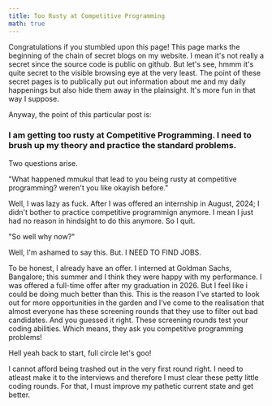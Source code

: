 ```yaml
---
title: Too Rusty at Competitive Programming
math: true
---
```


Congratulations if you stumbled upon this page! This page marks the beginning of the chain of secret blogs on my website. I mean it's not really a secret since the source code is public on github. But let's see, hmmm it's quite secret to the visible browsing eye at the very least. The point of these secret pages is to publically put out information about me and my daily happenings but also hide them away in the plainsight. It's more fun in that way I suppose.

Anyway, the point of this particular post is: 

### I am getting too rusty at Competitive Programming. I need to brush up my theory and practice the standard problems.

Two questions arise.

"What happened mmukul that lead to you being rusty at competitive programming? weren't you like okayish before." 

Well, I was lazy as fuck. After I was offered an internship in August, 2024; I didn't bother to practice competitive programmign anymore. I mean I just had no reason in hindsight to do this anymore. So I quit.

"So well why now?"

Well, I'm ashamed to say this. But. I NEED TO FIND JOBS.

To be honest, I already have an offer. I interned at Goldman Sachs, Bangalore; this summer and I think they were happy with my performance. I was offered a full-time offer after my graduation in 2026. But I feel like i could be doing much better than this. This is the reason I've started to look out for more opportunities in the garden and I've come to the realisation that almost everyone has these screening rounds that they use to filter out bad candidates. And you guessed it right. These screening rounds test your coding abilities. Which means, they ask you competitive programming problems!

Hell yeah back to start, full circle let's goo!

I cannot afford being trashed out in the very first round right. I need to atleast make it to the interviews and therefore I must clear these petty little coding rounds. For that, I must improve my pathetic current state and get better. 
